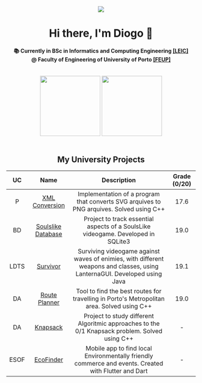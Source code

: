 <div align = "center">
  <img href="center" src="https://u.cubeupload.com/Aflac/catsitting.gif">
  <h1 align="center">Hi there, I'm Diogo 👋</h1>
  <h4 align="center">
    📚 Currently in BSc in Informatics and Computing Engineering
    <a href="https://sigarra.up.pt/feup/pt/cur_geral.cur_view?pv_curso_id=22841&pv_ano_lectivo=2024">[LEIC]</a>
    <br>@ Faculty of Engineering of University of Porto
    <a href="https://sigarra.up.pt/feup/pt/web_page.inicial">[FEUP]</a>
    
  </h4>
<br>
</div>

<div align="center">
  <img height=160em src="https://github-readme-stats.vercel.app/api?username=diogopmac&include_all_commits=true&count_private=true&hide_rank=false&theme=dark"/>
  <img height=160em src="https://github-readme-stats.vercel.app/api/top-langs/?username=diogopmac&layout=compact&theme=dark"/>
  <br><br>
</div>

<div align="center">
<h2>
  My University Projects
</h2>
<div/>

| UC | Name | Description | Grade (0/20) |
| :---: | :-----: | :------------: | :---------: |
| P | [XML Conversion](https://github.com/diogopmac/PROG-XML_Conversion) | Implementation of a program that converts SVG arquives to PNG arquives. Solved using C++ | 17.6
| BD | [Soulslike Database](https://github.com/diogopmac/BD-SoulsLike) | Project to track essential aspects of a SoulsLike videogame. Developed in SQLite3 | 19.0
| LDTS | [Survivor](https://github.com/diogopmac/LDTS-Survivor) | Surviving videogame against waves of enimies, with different weapons and classes, using LanternaGUI. Developed using Java | 19.1
| DA | [Route Planner](https://github.com/diogopmac/DA-RoutePlanning) | Tool to find the best routes for travelling in Porto's Metropolitan area. Solved using C++ | 19.0
| DA | [Knapsack](https://github.com/diogopmac/DA-Knapsack) | Project to study different Algoritmic approaches to the 0/1 Knapsack problem. Solved using C++ | -
| ESOF | [EcoFinder](https://github.com/diogopmac/ESOF-EcoFinder) | Mobile app to find local Environmentally friendly commerce and events. Created with Flutter and Dart | -
